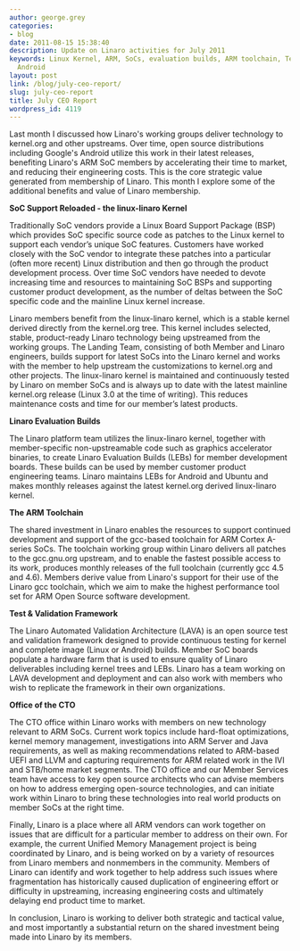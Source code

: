 ```yaml
---
author: george.grey
categories:
- blog
date: 2011-08-15 15:38:40
description: Update on Linaro activities for July 2011
keywords: Linux Kernel, ARM, SoCs, evaluation builds, ARM toolchain, Test, Validation,
  Android
layout: post
link: /blog/july-ceo-report/
slug: july-ceo-report
title: July CEO Report
wordpress_id: 4119
---
```


Last month I discussed how Linaro's working groups deliver technology to kernel.org and other upstreams.   Over time, open source distributions including Google's Android utilize this work in their latest releases, benefiting Linaro's ARM SoC members by accelerating their time to market, and reducing their engineering costs. This is the core strategic value generated from membership of Linaro. This month I explore some of the additional benefits and value of Linaro membership.

**SoC Support Reloaded - the linux-linaro Kernel**

Traditionally SoC vendors provide a Linux Board Support Package (BSP) which provides SoC specific source code as patches to the Linux kernel to support each vendor’s unique SoC features. Customers have worked closely with the SoC vendor to integrate these patches into a particular (often more recent) Linux distribution and then go through the product development process. Over time SoC vendors have needed to devote increasing time and resources to maintaining SoC BSPs and supporting customer product development, as the number of deltas between the SoC specific code and the mainline Linux kernel increase.

Linaro members benefit from the linux-linaro kernel, which is a stable kernel derived directly from the kernel.org tree. This kernel includes selected, stable, product-ready Linaro technology being upstreamed from the working groups. The Landing Team, consisting of both Member and Linaro engineers, builds support for latest SoCs into the Linaro kernel and works with the member to help upstream the customizations to kernel.org and other projects. The linux-linaro kernel is maintained and continuously tested by Linaro on member SoCs and is always up to date with the latest mainline kernel.org release (Linux 3.0 at the time of writing). This reduces maintenance costs and time for our member’s latest products.

**Linaro Evaluation Builds**

The Linaro platform team utilizes the linux-linaro kernel, together with member-specific non-upstreamable code such as graphics accelerator binaries, to create Linaro Evaluation Builds (LEBs) for member development boards. These builds can be used by member customer product engineering teams. Linaro maintains LEBs for Android and Ubuntu and makes monthly releases against the latest kernel.org derived linux-linaro kernel.

**The ARM Toolchain**

The shared investment in Linaro enables the resources to support continued development and support of the gcc-based toolchain for ARM Cortex A-series SoCs. The toolchain working group within Linaro delivers all patches to the gcc.gnu.org upstream, and to enable the fastest possible access to its work, produces monthly releases of the full toolchain (currently gcc 4.5 and 4.6). Members derive value from Linaro's support for their use of the Linaro gcc toolchain, which we aim to make the highest performance tool set for ARM Open Source software development.

**Test & Validation Framework**

The Linaro Automated Validation Architecture (LAVA) is an open source test and validation framework designed to provide continuous testing for kernel and complete image (Linux or Android) builds. Member SoC boards populate a hardware farm that is used to ensure quality of Linaro deliverables including kernel trees and LEBs. Linaro has a team working on LAVA development and deployment and can also work with members who wish to replicate the framework in their own organizations.

**Office of the CTO**

The CTO office within Linaro works with members on new technology relevant to ARM SoCs. Current work topics include hard-float optimizations, kernel memory management, investigations into ARM Server and Java requirements, as well as making recommendations related to ARM-based UEFI and LLVM and capturing requirements for ARM related work in the IVI and STB/home market segments. The CTO office and our Member Services team have access to key open source architects who can advise members on how to address emerging open-source technologies, and can initiate work within Linaro to bring these technologies into real world products on member SoCs at the right time.

Finally, Linaro is a place where all ARM vendors can work together on issues that are difficult for a particular member to address on their own. For example, the current Unified Memory Management project is being coordinated by Linaro, and is being worked on by a variety of resources from Linaro members and nonmembers in the community. Members of Linaro can identify and work together to help address such issues where fragmentation has historically caused duplication of engineering effort or difficulty in upstreaming, increasing engineering costs and ultimately delaying end product time to market.

In conclusion, Linaro is working to deliver both strategic and tactical value, and most importantly a substantial return on the shared investment being made into Linaro by its members.